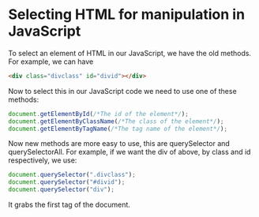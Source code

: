 # Selecting HTML for manipulation in JavaScript
To select an element of HTML in our JavaScript, we have the old methods. For example, we can have
```HTML
<div class="divclass" id="divid"></div>
```
Now to select this in our JavaScript code we need to use one of these methods:
```JavaScript
document.getElementById(/*The id of the element*/);
document.getElementByClassName(/*The class of the element*/);
document.getElementByTagName(/*The tag name of the element*/);
```
Now new methods are more easy to use, this are querySelector and querySelectorAll.
For example, if we want the div of above, by class and id respectively, we use:
```JavaScript
document.querySelector(".divclass");
document.querySelector("#divid");
document.querySelector("div");
```
It grabs the first tag of the document.

